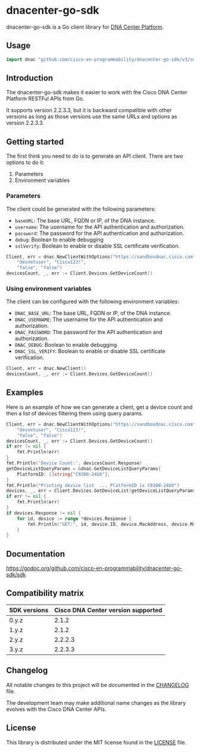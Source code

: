# dnacenter-go-sdk

dnacenter-go-sdk is a Go client library for [DNA Center Platform](https://developer.cisco.com/dnacenter/).

## Usage

```go
import dnac "github.com/cisco-en-programmability/dnacenter-go-sdk/v3/sdk"
```

## Introduction

The dnacenter-go-sdk makes it easier to work with the Cisco DNA Center Platform RESTFul APIs from Go.

It supports version 2.2.3.3, but it is backward compatible with other versions as long as those versions use the same URLs and options as version 2.2.3.3.

## Getting started

The first think you need to do is to generate an API client. There are two options to do it:

1. Parameters
2. Environment variables

### Parameters

The client could be generated with the following parameters:

- `baseURL`: The base URL, FQDN or IP, of the DNA instance.
- `username`: The username for the API authentication and authorization.
- `password`: The password for the API authentication and authorization.
- `debug`: Boolean to enable debugging
- `sslVerify`: Boolean to enable or disable SSL certificate verification.

```go
Client, err = dnac.NewClientWithOptions("https://sandboxdnac.cisco.com",
    "devnetuser", "Cisco123!",
    "false", "false")
devicesCount, _, err := Client.Devices.GetDeviceCount()
```

### Using environment variables

The client can be configured with the following environment variables:

- `DNAC_BASE_URL`: The base URL, FQDN or IP, of the DNA instance.
- `DNAC_USERNAME`: The username for the API authentication and authorization.
- `DNAC_PASSWORD`: The password for the API authentication and authorization.
- `DNAC_DEBUG`: Boolean to enable debugging
- `DNAC_SSL_VERIFY`: Boolean to enable or disable SSL certificate verification.

```go
Client, err = dnac.NewClient()
devicesCount, _, err := Client.Devices.GetDeviceCount()
```

## Examples

Here is an example of how we can generate a client, get a device count and then a list of devices filtering them using query params.

```go
Client, err = dnac.NewClientWithOptions("https://sandboxdnac.cisco.com",
    "devnetuser", "Cisco123!",
    "false", "false")
devicesCount, _, err := Client.Devices.GetDeviceCount()
if err != nil {
    fmt.Println(err)
}
fmt.Println('Device Count:', devicesCount.Response)
getDeviceListQueryParams = &dnac.GetDeviceListQueryParams{
    PlatformID: []string{"C9300-24UX"},
}
fmt.Println("Printing device list  ... PlatformID is C9300-24UX")
devices, _, err = Client.Devices.GetDeviceList(getDeviceListQueryParams)
if err != nil {
    fmt.Println(err)
}
if devices.Response != nil {
    for id, device := range *devices.Response {
        fmt.Println("GET:", id, device.ID, device.MacAddress, device.ManagementIPAddress, device.PlatformID)
    }
}
```

## Documentation

https://godoc.org/github.com/cisco-en-programmability/dnacenter-go-sdk/sdk

## Compatibility matrix

| SDK versions | Cisco DNA Center version supported |
|--------------|------------------------------------|
| 0.y.z        |  2.1.2                             |
| 1.y.z        |  2.1.2                             |
| 2.y.z        |  2.2.2.3                           |
| 3.y.z        |  2.2.3.3                           |

## Changelog

All notable changes to this project will be documented in the [CHANGELOG](https://github.com/cisco-en-programmability/dnacenter-go-sdk/blob/main/CHANGELOG.md) file.

The development team may make additional name changes as the library evolves with the Cisco DNA Center APIs.


## License

This library is distributed under the MIT license found in the [LICENSE](./LICENSE) file.
